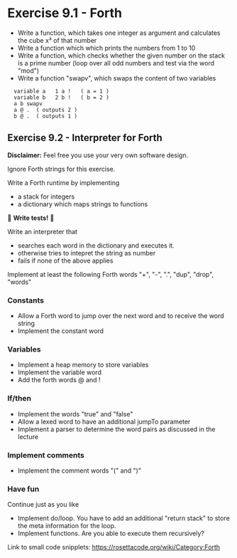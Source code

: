 # Exercise 9.1 - Forth

- Write a function, which takes one integer as argument and calculates the cube x³ of that number
- Write a function which which prints the numbers from 1 to 10
- Write a function, which checks whether the given number on the stack is a prime number (loop over all odd numbers and test via the word "mod")
- Write a function "swapv", which swaps the content of two variables

```Forth
  variable a   1 a !   ( a = 1 )
  variable b   2 b !   ( b = 2 )
  a b swapv
  a @ .  ( outputs 2 )
  b @ .  ( outputs 1 )
```

## Exercise 9.2 - Interpreter for Forth

**Disclaimer:** Feel free you use your very own software design.

Ignore Forth strings for this exercise.

Write a Forth runtime by implementing
- a stack for integers
- a dictionary which maps strings to functions

🤥 **Write tests!** 🤥

Write an interpreter that
- searches each word in the dictionary and executes it.
- otherwise tries to intepret the string as number
- fails if none of the above applies

Implement at least the following Forth words 
  "+", "-", ".", "dup", "drop", "words" 

### Constants

- Allow a Forth word to jump over the next word and to receive the word string
- Implement the constant word

### Variables

- Implement a heap memory to store variables
- Implement the variable word
- Add the forth words @ and !

### If/then

- Implement the words "true" and "false"
- Allow a lexed word to have an additional jumpTo parameter
- Implement a parser to determine the word pairs as discussed in the lecture

### Implement comments

- Implement the comment words "(" and ")"

### Have fun

Continue just as you like

- Implement do/loop. You have to add an additional "return stack" to store the meta information for the loop.
- Implement functions. Are you able to execute them recursively?

Link to small code snipplets:
https://rosettacode.org/wiki/Category:Forth

